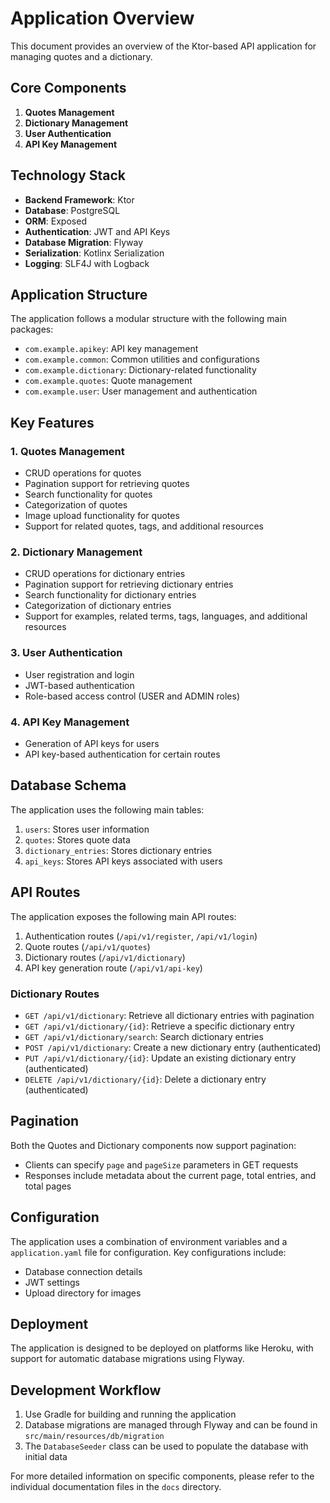 # Application Overview

This document provides an overview of the Ktor-based API application for managing quotes and a dictionary.

## Core Components

1. **Quotes Management**
2. **Dictionary Management**
3. **User Authentication**
4. **API Key Management**

## Technology Stack

- **Backend Framework**: Ktor
- **Database**: PostgreSQL
- **ORM**: Exposed
- **Authentication**: JWT and API Keys
- **Database Migration**: Flyway
- **Serialization**: Kotlinx Serialization
- **Logging**: SLF4J with Logback

## Application Structure

The application follows a modular structure with the following main packages:

- `com.example.apikey`: API key management
- `com.example.common`: Common utilities and configurations
- `com.example.dictionary`: Dictionary-related functionality
- `com.example.quotes`: Quote management
- `com.example.user`: User management and authentication

## Key Features

### 1. Quotes Management

- CRUD operations for quotes
- Pagination support for retrieving quotes
- Search functionality for quotes
- Categorization of quotes
- Image upload functionality for quotes
- Support for related quotes, tags, and additional resources

### 2. Dictionary Management

- CRUD operations for dictionary entries
- Pagination support for retrieving dictionary entries
- Search functionality for dictionary entries
- Categorization of dictionary entries
- Support for examples, related terms, tags, languages, and additional resources

### 3. User Authentication

- User registration and login
- JWT-based authentication
- Role-based access control (USER and ADMIN roles)

### 4. API Key Management

- Generation of API keys for users
- API key-based authentication for certain routes

## Database Schema

The application uses the following main tables:

1. `users`: Stores user information
2. `quotes`: Stores quote data
3. `dictionary_entries`: Stores dictionary entries
4. `api_keys`: Stores API keys associated with users

## API Routes

The application exposes the following main API routes:

1. Authentication routes (`/api/v1/register`, `/api/v1/login`)
2. Quote routes (`/api/v1/quotes`)
3. Dictionary routes (`/api/v1/dictionary`)
4. API key generation route (`/api/v1/api-key`)

### Dictionary Routes

- `GET /api/v1/dictionary`: Retrieve all dictionary entries with pagination
- `GET /api/v1/dictionary/{id}`: Retrieve a specific dictionary entry
- `GET /api/v1/dictionary/search`: Search dictionary entries
- `POST /api/v1/dictionary`: Create a new dictionary entry (authenticated)
- `PUT /api/v1/dictionary/{id}`: Update an existing dictionary entry (authenticated)
- `DELETE /api/v1/dictionary/{id}`: Delete a dictionary entry (authenticated)

## Pagination

Both the Quotes and Dictionary components now support pagination:

- Clients can specify `page` and `pageSize` parameters in GET requests
- Responses include metadata about the current page, total entries, and total pages

## Configuration

The application uses a combination of environment variables and a `application.yaml` file for configuration. Key configurations include:

- Database connection details
- JWT settings
- Upload directory for images

## Deployment

The application is designed to be deployed on platforms like Heroku, with support for automatic database migrations using Flyway.

## Development Workflow

1. Use Gradle for building and running the application
2. Database migrations are managed through Flyway and can be found in `src/main/resources/db/migration`
3. The `DatabaseSeeder` class can be used to populate the database with initial data

For more detailed information on specific components, please refer to the individual documentation files in the `docs` directory.